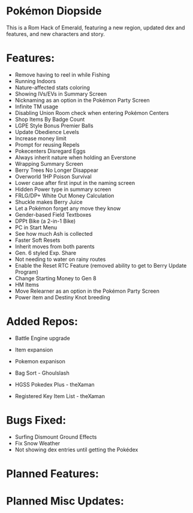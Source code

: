# Pokémon Diopside

This is a Rom Hack of Emerald, featuring a new region, updated dex and features, and new characters and story.

# Features:

* Remove having to reel in while Fishing
* Running Indoors
* Nature-affected stats coloring
* Showing IVs/EVs in Summary Screen
* Nicknaming as an option in the Pokémon Party Screen
* Infinite TM usage
* Disabling Union Room check when entering Pokémon Centers
* Shop Items By Badge Count
* LGPE Style Bonus Premier Balls
* Update Obedience Levels
* Increase money limit
* Prompt for reusing Repels
* Pokecenters Disregard Eggs
* Always inherit nature when holding an Everstone
* Wrapping Summary Screen
* Berry Trees No Longer Disappear
* Overworld 1HP Poison Survival
* Lower case after first input in the naming screen
* Hidden Power type in summary screen
* FRLG/DP+ White Out Money Calculation
* Shuckle makes Berry Juice
* Let a Pokémon forget any move they know
* Gender-based Field Textboxes
* DPPt Bike (a 2-in-1 Bike)
* PC in Start Menu
* See how much Ash is collected
* Faster Soft Resets
* Inherit moves from both parents
* Gen. 6 styled Exp. Share
* Not needing to water on rainy routes
* Enable the Reset RTC Feature (removed ability to get to Berry Update Program)
* Change Starting Money to Gen 8
* HM Items
* Move Relearner as an option in the Pokémon Party Screen
* Power item and Destiny Knot breeding

# Added Repos:

* Battle Engine upgrade
* Item expansion
* Pokemon expanison

* Bag Sort - Ghoulslash
* HGSS Pokedex Plus - theXaman
* Registered Key Item List - theXaman

# Bugs Fixed:

* Surfing Dismount Ground Effects
* Fix Snow Weather
* Not showing dex entries until getting the Pokédex

# Planned Features:

# Planned Misc Updates:
